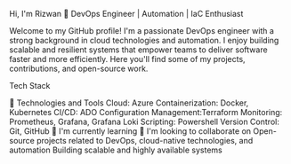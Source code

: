 Hi, I'm Rizwan 👋
DevOps Engineer | Automation | IaC Enthusiast

Welcome to my GitHub profile! I'm a passionate DevOps engineer with a strong background in cloud technologies and automation. I enjoy building scalable and resilient systems that empower teams to deliver software faster and more efficiently. Here you'll find some of my projects, contributions, and open-source work.

Tech Stack

🔧 Technologies and Tools
Cloud: Azure
Containerization: Docker, Kubernetes
CI/CD: ADO
Configuration Management:Terraform
Monitoring: Prometheus, Grafana, Grafana Loki
Scripting: Powershell
Version Control: Git, GitHub
🌱 I'm currently learning
👯 I'm looking to collaborate on
Open-source projects related to DevOps, cloud-native technologies, and automation
Building scalable and highly available systems
